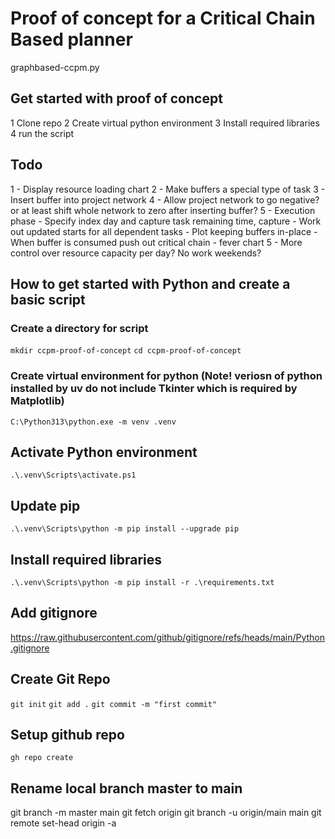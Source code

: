 # Proof of concept for a Critical Chain Based planner

graphbased-ccpm.py

## Get started with proof of concept

1 Clone repo
2 Create virtual python environment
3 Install required libraries
4 run the script

## Todo

1 - Display resource loading chart
2 - Make buffers a special type of task
3 - Insert buffer into project network
4 - Allow project network to go negative? or at least shift whole network to zero after inserting buffer?
5 - Execution phase
    - Specify index day and capture task remaining time, capture
    - Work out updated starts for all dependent tasks
    - Plot keeping buffers in-place
    - When buffer is consumed push out critical chain
    - fever chart
5 - More control over resource capacity per day? No work weekends?


## How to get started with Python and create a basic script

### Create a directory for script

`mkdir ccpm-proof-of-concept`
`cd ccpm-proof-of-concept`

### Create virtual environment for python (Note! veriosn of python installed by uv do not include Tkinter which is required by Matplotlib)
`C:\Python313\python.exe -m venv .venv`

## Activate Python environment
`.\.venv\Scripts\activate.ps1`

## Update pip
`.\.venv\Scripts\python -m pip install --upgrade pip`

## Install required libraries

`.\.venv\Scripts\python -m pip install -r .\requirements.txt`

## Add gitignore

https://raw.githubusercontent.com/github/gitignore/refs/heads/main/Python.gitignore

## Create Git Repo

`git init`
`git add .`
`git commit -m "first commit"`

## Setup github repo

`gh repo create`

## Rename local branch master to main

git branch -m master main
git fetch origin
git branch -u origin/main main
git remote set-head origin -a